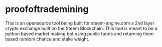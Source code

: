 # proofoftrademining
This is an opensource tool being built for steem-engine.com a 2nd layer crypto exchange built on the Steem Blockchain.  This tool is meant to be a python based market making bot using public funds and returning them based random chance and stake weight.
